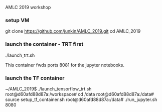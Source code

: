 AMLC 2019 workshop



### setup VM
git clone https://github.com/junkin/AMLC_2019.git
cd AMLC_2019


### launch the container - TRT first
./launch_trt.sh


This container fwds ports 8081 for the jupyter notebooks.

### launch the TF container
~/AMLC_2019$ ./launch_tensorflow_trt.sh
root@d60afd88d87a:/workspace# cd /data
root@d60afd88d87a:/data# source setup_tf_container.sh
root@d60afd88d87a:/data# ./run_jupyter.sh 8080
